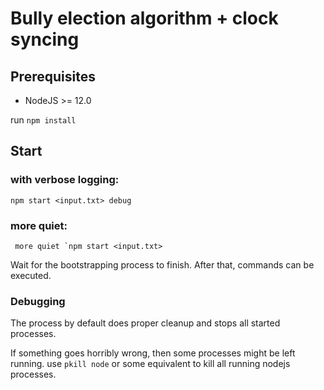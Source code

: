 # Bully election algorithm + clock syncing

## Prerequisites

- NodeJS >= 12.0

run `npm install`

## Start

### with verbose logging:

`npm start <input.txt> debug`

### more quiet:

`` more quiet `npm start <input.txt>``

Wait for the bootstrapping process to finish. After that, commands can be executed.

### Debugging

The process by default does proper cleanup and stops all started processes.

If something goes horribly wrong, then some processes might be left running. use `pkill node` or some equivalent to kill all running nodejs processes.
